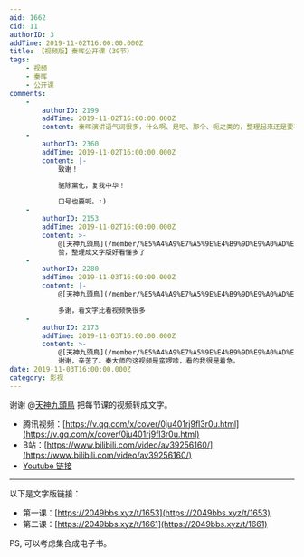 ```yaml
---
aid: 1662
cid: 11
authorID: 3
addTime: 2019-11-02T16:00:00.000Z
title: 【视频版】秦晖公开课（39节）
tags:
    - 视频
    - 秦晖
    - 公开课
comments:
    -
        authorID: 2199
        addTime: 2019-11-02T16:00:00.000Z
        content: 秦晖演讲语气词很多，什么啊、是吧、那个、呃之类的，整理起来还是要花一些时间。准备这个系列做完了，就不碰秦晖了。专做一些有字幕的国内纪录片
    -
        authorID: 2360
        addTime: 2019-11-02T16:00:00.000Z
        content: |-
            致谢！

            驱除黨化，复我中华！

            口号也要喊。∶)
    -
        authorID: 2153
        addTime: 2019-11-02T16:00:00.000Z
        content: >-
            @[天神九頭鳥](/member/%E5%A4%A9%E7%A5%9E%E4%B9%9D%E9%A0%AD%E9%B3%A5) #1
            赞，整理成文字版好看懂多了
    -
        authorID: 2280
        addTime: 2019-11-03T16:00:00.000Z
        content: |-
            @[天神九頭鳥](/member/%E5%A4%A9%E7%A5%9E%E4%B9%9D%E9%A0%AD%E9%B3%A5) #1

            多谢，看文字比看视频快很多
    -
        authorID: 2173
        addTime: 2019-11-03T16:00:00.000Z
        content: >-
            @[天神九頭鳥](/member/%E5%A4%A9%E7%A5%9E%E4%B9%9D%E9%A0%AD%E9%B3%A5) #1
            谢谢，辛苦了。秦大师的这视频是蛮啰嗦，看的我很是着急。
date: 2019-11-03T16:00:00.000Z
category: 影视
---
```


谢谢 @[天神九頭鳥](/member/%E5%A4%A9%E7%A5%9E%E4%B9%9D%E9%A0%AD%E9%B3%A5) 把每节课的视频转成文字。

*   腾讯视频：[https://v.qq.com/x/cover/0ju401rj9fl3r0u.html](https://v.qq.com/x/cover/0ju401rj9fl3r0u.html)
*   B站：[https://www.bilibili.com/video/av39256160/](https://www.bilibili.com/video/av39256160/)
*   [Youtube 链接](https://www.youtube.com/watch?index=1&list=PLy5PztYh7B5wOTYl1rH1NzA9zSn2kjXP8&v=hqEdVF2Y6Ns)

* * *

以下是文字版链接：

*   第一课：[https://2049bbs.xyz/t/1653](https://2049bbs.xyz/t/1653)
*   第二课：[https://2049bbs.xyz/t/1661](https://2049bbs.xyz/t/1661)

PS, 可以考虑集合成电子书。
